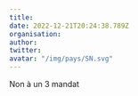 ```yaml
---
title: 
date: 2022-12-21T20:24:38.789Z
organisation: 
author: 
twitter: 
avatar: "/img/pays/SN.svg"
---
```


Non à un 3 mandat 